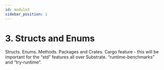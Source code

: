 ```yaml
---
id: module3
sidebar_position: 1
---
```


# 3. Structs and Enums

Structs. Enums. Methods. Packages and Crates.
Cargo feature - this will be important for the “std” features all over Substrate. “runtime-benchmarks” and “try-runtime”.
